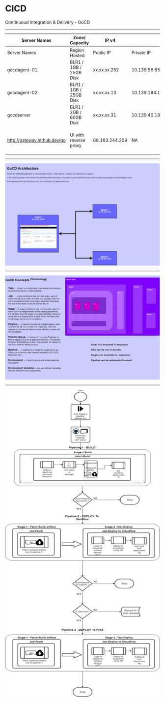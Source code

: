 # CICD
Continuoud Integration & Delivery - GoCD

-----------------------------------------------------------------------------------------------------------------------------------------
| Server Names                 | Zone/ Capacity         | IP v4          |                | Comments                                    |
|------------------------------|------------------------|----------------|----------------|---------------------------------------------|
| Server Names                 | Region Hosted          | Public IP      | Private IP     |                                             |
| gocdagent-01                 | BLR1 / 1GB / 25GB Disk | xx.xx.xx.252   | 10.139.56.65   | ssh allowd from with in goserver            |
| gocdagent-02                 | BLR1 / 1GB / 25GB Disk | xx.xx.xx.13    | 10.139.184.134 | ssh allowd from with in goserver            |
| gocdserver                   | BLR1 / 2GB / 60GB Disk | xx.xx.xx.31    | 10.139.40.18   | Open anywhere; with ssh keys                |
| http://gateway.inthub.dev/go | UI with reverse proxy  | 68.183.244.209 | NA             | ONLY http/https (http auto routed to https) |
-----------------------------------------------------------------------------------------------------------------------------------------


<img src="images/GoCD-Architecture.png">
<hr>
<img src="images/GoCD-Terminology.png">
<hr>
<img src="images/CICD-Workflow.png" width="1200" height="1000">
